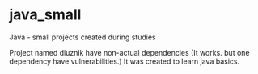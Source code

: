 # java_small
Java - small projects created during studies

Project named dluznik have non-actual dependencies (It works. 
but one dependency have vulnerabilities.) It was created to learn java basics. 
